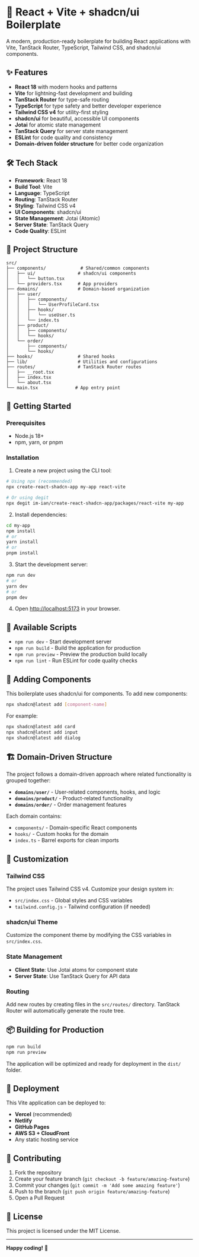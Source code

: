 # 🚀 React + Vite + shadcn/ui Boilerplate

A modern, production-ready boilerplate for building React applications with Vite, TanStack Router, TypeScript, Tailwind CSS, and shadcn/ui components.

## ✨ Features

- **React 18** with modern hooks and patterns
- **Vite** for lightning-fast development and building
- **TanStack Router** for type-safe routing
- **TypeScript** for type safety and better developer experience
- **Tailwind CSS v4** for utility-first styling
- **shadcn/ui** for beautiful, accessible UI components
- **Jotai** for atomic state management
- **TanStack Query** for server state management
- **ESLint** for code quality and consistency
- **Domain-driven folder structure** for better code organization

## 🛠️ Tech Stack

- **Framework**: React 18
- **Build Tool**: Vite
- **Language**: TypeScript
- **Routing**: TanStack Router
- **Styling**: Tailwind CSS v4
- **UI Components**: shadcn/ui
- **State Management**: Jotai (Atomic)
- **Server State**: TanStack Query
- **Code Quality**: ESLint

## 📁 Project Structure

```
src/
├── components/             # Shared/common components
│   ├── ui/                # shadcn/ui components
│   │   └── button.tsx
│   └── providers.tsx      # App providers
├── domains/               # Domain-based organization
│   ├── user/
│   │   ├── components/
│   │   │   └── UserProfileCard.tsx
│   │   ├── hooks/
│   │   │   └── useUser.ts
│   │   └── index.ts
│   ├── product/
│   │   ├── components/
│   │   └── hooks/
│   └── order/
│       ├── components/
│       └── hooks/
├── hooks/                 # Shared hooks
├── lib/                   # Utilities and configurations
├── routes/                # TanStack Router routes
│   ├── __root.tsx
│   ├── index.tsx
│   └── about.tsx
└── main.tsx              # App entry point
```

## 🚀 Getting Started

### Prerequisites

- Node.js 18+ 
- npm, yarn, or pnpm

### Installation

1. Create a new project using the CLI tool:

```bash
# Using npx (recommended)
npx create-react-shadcn-app my-app react-vite

# Or using degit
npx degit im-ian/create-react-shadcn-app/packages/react-vite my-app
```

2. Install dependencies:

```bash
cd my-app
npm install
# or
yarn install
# or
pnpm install
```

3. Start the development server:

```bash
npm run dev
# or
yarn dev
# or
pnpm dev
```

4. Open [http://localhost:5173](http://localhost:5173) in your browser.

## 📝 Available Scripts

- `npm run dev` - Start development server
- `npm run build` - Build the application for production
- `npm run preview` - Preview the production build locally
- `npm run lint` - Run ESLint for code quality checks

## 🎨 Adding Components

This boilerplate uses shadcn/ui for components. To add new components:

```bash
npx shadcn@latest add [component-name]
```

For example:
```bash
npx shadcn@latest add card
npx shadcn@latest add input
npx shadcn@latest add dialog
```

## 🏗️ Domain-Driven Structure

The project follows a domain-driven approach where related functionality is grouped together:

- **`domains/user/`** - User-related components, hooks, and logic
- **`domains/product/`** - Product-related functionality
- **`domains/order/`** - Order management features

Each domain contains:
- `components/` - Domain-specific React components
- `hooks/` - Custom hooks for the domain
- `index.ts` - Barrel exports for clean imports

## 🔧 Customization

### Tailwind CSS

The project uses Tailwind CSS v4. Customize your design system in:
- `src/index.css` - Global styles and CSS variables
- `tailwind.config.js` - Tailwind configuration (if needed)

### shadcn/ui Theme

Customize the component theme by modifying the CSS variables in `src/index.css`.

### State Management

- **Client State**: Use Jotai atoms for component state
- **Server State**: Use TanStack Query for API data

### Routing

Add new routes by creating files in the `src/routes/` directory. TanStack Router will automatically generate the route tree.

## 📦 Building for Production

```bash
npm run build
npm run preview
```

The application will be optimized and ready for deployment in the `dist/` folder.

## 🚀 Deployment

This Vite application can be deployed to:

- **Vercel** (recommended)
- **Netlify**
- **GitHub Pages**
- **AWS S3 + CloudFront**
- Any static hosting service

## 🤝 Contributing

1. Fork the repository
2. Create your feature branch (`git checkout -b feature/amazing-feature`)
3. Commit your changes (`git commit -m 'Add some amazing feature'`)
4. Push to the branch (`git push origin feature/amazing-feature`)
5. Open a Pull Request

## 📄 License

This project is licensed under the MIT License.

---

**Happy coding!** 🎉
